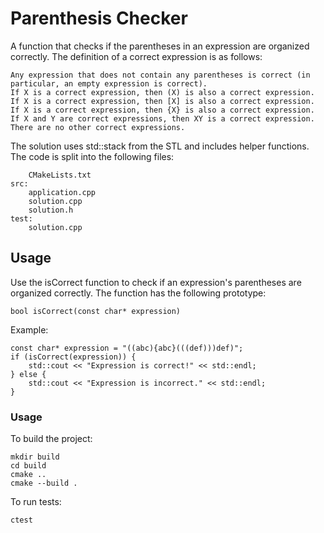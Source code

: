 # Parenthesis Checker

A function that checks if the parentheses in an expression are organized correctly. The definition of a correct expression is as follows:

    Any expression that does not contain any parentheses is correct (in particular, an empty expression is correct).
    If X is a correct expression, then (X) is also a correct expression.
    If X is a correct expression, then [X] is also a correct expression.
    If X is a correct expression, then {X} is also a correct expression.
    If X and Y are correct expressions, then XY is a correct expression.
    There are no other correct expressions.

The solution uses std::stack from the STL and includes helper functions. The code is split into the following files:
```
    CMakeLists.txt
src:
    application.cpp
    solution.cpp
    solution.h
test:
    solution.cpp
```    
## Usage

Use the isCorrect function to check if an expression's parentheses are organized correctly. The function has the following prototype:
```
bool isCorrect(const char* expression)
```
Example:
```
const char* expression = "((abc){abc}(((def)))def)";
if (isCorrect(expression)) {
    std::cout << "Expression is correct!" << std::endl;
} else {
    std::cout << "Expression is incorrect." << std::endl;
}
```

### Usage
To build the project:
```
mkdir build
cd build
cmake ..
cmake --build .
```
To run tests:
```
ctest
```
